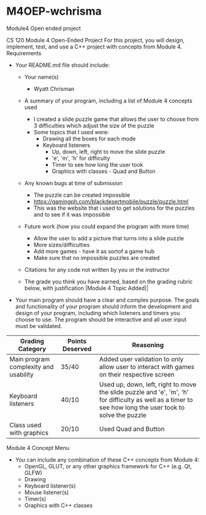 # M4OEP-wchrisma
Module4 Open ended project

CS 120 Module 4 Open-Ended Project
For this project, you will design, implement, test, and use a C++ project with concepts from Module 4.
Requirements

  * Your README.md file should include:
    * Your name(s)
      * Wyatt Chrisman
    * A summary of your program, including a list of Module 4 concepts used 
      * I created a slide puzzle game that allows the user to choose from 3 difficulties which adjust the size of the puzzle
      * Some topics that I used were:
        * Drawing all the boxes for each mode
        * Keyboard listeners
          * Up, down, left, right to move the slide puzzle
          * 'e', 'm', 'h' for difficulty
          * Timer to see how long the user took
          * Graphics with classes - Quad and Button

    * Any known bugs at time of submission 
      * The puzzle can be created impossible 
      * https://gamingph.com/blackdesertmobile/puzzle/puzzle.html 
      * This was the website that i used to get solutions for the puzzles and to see if it was impossible
    * Future work (how you could expand the program with more time)
      * Allow the user to add a picture that turns into a slide puzzle
      * More sizes/difficulties
      * Add more games - have it as sortof a game hub
      * Make sure that no impossible puzzles are created
    * Citations for any code not written by you or the instructor 
    * The grade you think you have earned, based on the grading rubric below, with justification
    |Module 4 Topic Added||
  * Your main program should have a clear and complex purpose. The goals and functionality of your program should inform the development and design of your program, including which listeners and timers you choose to use. The program should be interactive and all user input must be validated.

| Grading Category                      | Points Deserved | Reasoning                                                                                                                                                 | 
|---------------------------------------|-----------------|-----------------------------------------------------------------------------------------------------------------------------------------------------------|
| Main program complexity and usability | 35/40           | Added user validation to only allow user to interact with games on their respective screen                                                                |
| Keyboard listeners                    | 40/10           | Used up, down, left, right to move the slide puzzle and 'e', 'm', 'h' for difficulty as well as a timer to see how long the user took to solve the puzzle |
| Class used with graphics              | 20/10           | Used Quad and Button                                                                                                                                      |

    

Module 4 Concept Menu
* You can include any combination of these C++ concepts from Module 4:
  * OpenGL, GLUT, or any other graphics framework for C++ (e.g. Qt, GLFW) 
  * Drawing
  * Keyboard listener(s)
  * Mouse listener(s)
  * Timer(s)
  * Graphics with C++ classes

